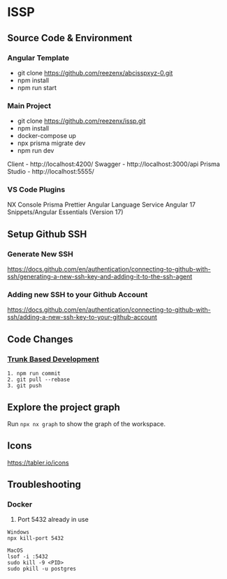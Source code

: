 # ISSP

## Source Code & Environment

### Angular Template

- git clone https://github.com/reezenx/abcisspxyz-0.git
- npm install
- npm run start

### Main Project

- git clone https://github.com/reezenx/issp.git
- npm install
- docker-compose up
- npx prisma migrate dev
- npm run dev

Client - http://localhost:4200/
Swagger - http://localhost:3000/api
Prisma Studio - http://localhost:5555/

### VS Code Plugins

NX Console
Prisma
Prettier
Angular Language Service
Angular 17 Snippets/Angular Essentials (Version 17)

## Setup Github SSH

### Generate New SSH

https://docs.github.com/en/authentication/connecting-to-github-with-ssh/generating-a-new-ssh-key-and-adding-it-to-the-ssh-agent

### Adding new SSH to your Github Account

https://docs.github.com/en/authentication/connecting-to-github-with-ssh/adding-a-new-ssh-key-to-your-github-account

## Code Changes

### [Trunk Based Development](https://youtu.be/oNmcX6Gozg0)

```
1. npm run commit
2. git pull --rebase
3. git push
```

## Explore the project graph

Run `npx nx graph` to show the graph of the workspace.

## Icons

https://tabler.io/icons

## Troubleshooting

### Docker

1. Port 5432 already in use

```
Windows
npx kill-port 5432

MacOS
lsof -i :5432
sudo kill -9 <PID>
sudo pkill -u postgres
```
